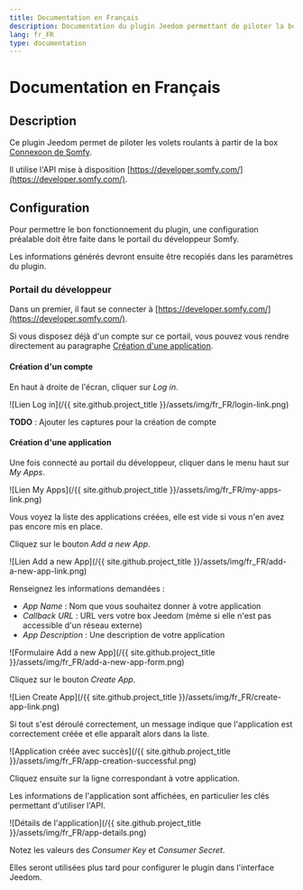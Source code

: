 ```yaml
---
title: Documentation en Français
description: Documentation du plugin Jeedom permettant de piloter la box Connexoon
lang: fr_FR
type: documentation
---
```


# Documentation en Français

## Description

Ce plugin Jeedom permet de piloter les volets roulants à partir de la box [Connexoon de Somfy](https://www.somfy.fr/produits/1811429/connexoon).

Il utilise l'API mise à disposition [https://developer.somfy.com/](https://developer.somfy.com/).

## Configuration

Pour permettre le bon fonctionnement du plugin, une configuration préalable doit être faite dans le portail du développeur Somfy.

Les informations générés devront ensuite être recopiés dans les paramètres du plugin.

### Portail du développeur

Dans un premier, il faut se connecter à [https://developer.somfy.com/](https://developer.somfy.com/).

Si vous disposez déjà d'un compte sur ce portail, vous pouvez vous rendre directement au paragraphe [Création d'une application](#création-dune-application).

#### Création d'un compte

En haut à droite de l'écran, cliquer sur _Log in_.

![Lien Log in](/{{ site.github.project_title }}/assets/img/fr_FR/login-link.png)

__TODO__ : Ajouter les captures pour la création de compte

#### Création d'une application

Une fois connecté au portail du développeur, cliquer dans le menu haut sur _My Apps_.

![Lien My Apps](/{{ site.github.project_title }}/assets/img/fr_FR/my-apps-link.png)

Vous voyez la liste des applications créées, elle est vide si vous n'en avez pas encore mis en place.

Cliquez sur le bouton _Add a new App_.

![Lien Add a new App](/{{ site.github.project_title }}/assets/img/fr_FR/add-a-new-app-link.png)

Renseignez les informations demandées :
- _App Name_ : Nom que vous souhaitez donner à votre application
- _Callback URL_ : URL vers votre box Jeedom (même si elle n'est pas accessible d'un réseau externe)
- _App Description_ : Une description de votre application

![Formulaire Add a new App](/{{ site.github.project_title }}/assets/img/fr_FR/add-a-new-app-form.png)

Cliquez sur le bouton _Create App_.

![Lien Create App](/{{ site.github.project_title }}/assets/img/fr_FR/create-app-link.png)

Si tout s'est déroulé correctement, un message indique que l'application est correctement créée et elle apparaît alors dans la liste.

![Application créée avec succès](/{{ site.github.project_title }}/assets/img/fr_FR/app-creation-successful.png)

Cliquez ensuite sur la ligne correspondant à votre application.

Les informations de l'application sont affichées, en particulier les clés permettant d'utiliser l'API.

![Détails de l'application](/{{ site.github.project_title }}/assets/img/fr_FR/app-details.png)

Notez les valeurs des _Consumer Key_ et _Consumer Secret_.

Elles seront utilisées plus tard pour configurer le plugin dans l'interface Jeedom.
